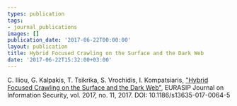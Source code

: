 ```yaml
---
types: publication
tags:
- journal_publications
images: []
publication_date: '2017-06-22T00:00:00'
layout: publication
title: Hybrid Focused Crawling on the Surface and the Dark Web
date: '2017-06-22T15:32:00+03:00'
---
```

<p>C. Iliou, G. Kalpakis, T. Tsikrika, S. Vrochidis, Ι. Kompatsiaris, <a href="https://jis-eurasipjournals.springeropen.com/articles/10.1186/s13635-017-0064-5" target="_blank">"Hybrid Focused Crawling on the Surface and the Dark Web"</a>, EURASIP Journal on Information Security, vol. 2017, no. 11, 2017. DOI: 10.1186/s13635-017-0064-5</p>
